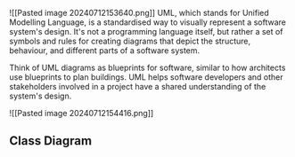 ![[Pasted image 20240712153640.png]]
UML, which stands for Unified Modelling Language, is a standardised way to visually represent a software system's design. It's not a programming language itself, but rather a set of symbols and rules for creating diagrams that depict the structure, behaviour, and different parts of a software system.

Think of UML diagrams as blueprints for software, similar to how architects use blueprints to plan buildings. UML helps software developers and other stakeholders involved in a project have a shared understanding of the system's design.

![[Pasted image 20240712154416.png]]

## Class Diagram